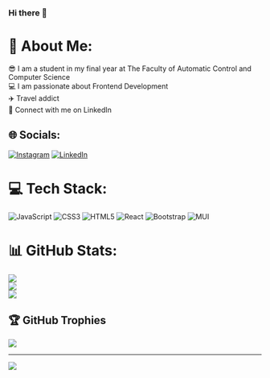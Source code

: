 ### Hi there 👋

<!--
**larisastancutu/larisastancutu** is a ✨ _special_ ✨ repository because its `README.md` (this file) appears on your GitHub profile.

Here are some ideas to get you started:

- 🔭 I’m currently working on ...
- 🌱 I’m currently learning ...
- 👯 I’m looking to collaborate on ...
- 🤔 I’m looking for help with ...
- 💬 Ask me about ...
- 📫 How to reach me: ...
- 😄 Pronouns: ...
- ⚡ Fun fact: ...
-->

# 💫 About Me:
😎 I am a student in my final year at The Faculty of Automatic Control and Computer Science<br>💻 I am passionate about Frontend Development<br>✈️ Travel addict<br>🔗 Connect with me on LinkedIn


## 🌐 Socials:
[![Instagram](https://img.shields.io/badge/Instagram-%23E4405F.svg?logo=Instagram&logoColor=white)](https://instagram.com/larisastancutu) [![LinkedIn](https://img.shields.io/badge/LinkedIn-%230077B5.svg?logo=linkedin&logoColor=white)](https://linkedin.com/in/larisastancutu) 

# 💻 Tech Stack:
![JavaScript](https://img.shields.io/badge/javascript-%23323330.svg?style=flat-square&logo=javascript&logoColor=%23F7DF1E) ![CSS3](https://img.shields.io/badge/css3-%231572B6.svg?style=flat-square&logo=css3&logoColor=white) ![HTML5](https://img.shields.io/badge/html5-%23E34F26.svg?style=flat-square&logo=html5&logoColor=white) ![React](https://img.shields.io/badge/react-%2320232a.svg?style=flat-square&logo=react&logoColor=%2361DAFB) ![Bootstrap](https://img.shields.io/badge/bootstrap-%23563D7C.svg?style=flat-square&logo=bootstrap&logoColor=white) ![MUI](https://img.shields.io/badge/MUI-%230081CB.svg?style=flat-square&logo=material-ui&logoColor=white)
# 📊 GitHub Stats:
![](https://github-readme-stats.vercel.app/api?username=larisastancutu&theme=radical&hide_border=false&include_all_commits=true&count_private=false)<br/>
![](https://github-readme-streak-stats.herokuapp.com/?user=larisastancutu&theme=radical&hide_border=false)<br/>
![](https://github-readme-stats.vercel.app/api/top-langs/?username=larisastancutu&theme=radical&hide_border=false&include_all_commits=true&count_private=false&layout=compact)

## 🏆 GitHub Trophies
![](https://github-profile-trophy.vercel.app/?username=larisastancutu&theme=radical&no-frame=false&no-bg=false&margin-w=4)

<!-- ### ✍️ Random Dev Quote
![](https://quotes-github-readme.vercel.app/api?type=vetical&theme=radical)

### 😂 Random Dev Meme
<img src="https://random-memer.herokuapp.com/" width="512px"/> -->

---
[![](https://visitcount.itsvg.in/api?id=larisastancutu&icon=0&color=11)](https://visitcount.itsvg.in)

<!-- Proudly created with GPRM ( https://gprm.itsvg.in ) -->
